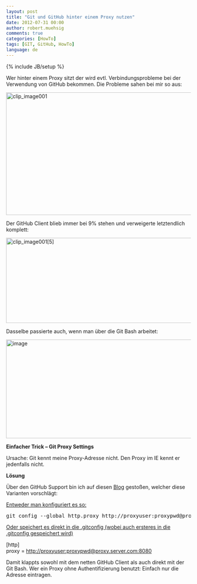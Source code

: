 ```yaml
---
layout: post
title: "Git und GitHub hinter einem Proxy nutzen"
date: 2012-07-31 00:00
author: robert.muehsig
comments: true
categories: [HowTo]
tags: [GIT, GitHub, HowTo]
language: de
---
```

{% include JB/setup %}
<p>Wer hinter einem Proxy sitzt der wird evtl. Verbindungsprobleme bei der Verwendung von GitHub bekommen. Die Probleme sahen bei mir so aus:</p> <p><a href="{{BASE_PATH}}/assets/wp-images/clip_image001.jpg"><img style="background-image: none; border-right-width: 0px; padding-left: 0px; padding-right: 0px; display: inline; border-top-width: 0px; border-bottom-width: 0px; border-left-width: 0px; padding-top: 0px" title="clip_image001" border="0" alt="clip_image001" src="{{BASE_PATH}}/assets/wp-images/clip_image001_thumb.jpg" width="585" height="334"></a></p> <p>Der GitHub Client blieb immer bei 9% stehen und verweigerte letztendlich komplett:</p> <p><a href="{{BASE_PATH}}/assets/wp-images/clip_image0015.jpg"><img style="background-image: none; border-right-width: 0px; padding-left: 0px; padding-right: 0px; display: inline; border-top-width: 0px; border-bottom-width: 0px; border-left-width: 0px; padding-top: 0px" title="clip_image001[5]" border="0" alt="clip_image001[5]" src="{{BASE_PATH}}/assets/wp-images/clip_image0015_thumb.jpg" width="589" height="232"></a></p> <p>Dasselbe passierte auch, wenn man über die Git Bash arbeitet:</p> <p><a href="{{BASE_PATH}}/assets/wp-images/image1580.png"><img style="background-image: none; border-right-width: 0px; padding-left: 0px; padding-right: 0px; display: inline; border-top-width: 0px; border-bottom-width: 0px; border-left-width: 0px; padding-top: 0px" title="image" border="0" alt="image" src="{{BASE_PATH}}/assets/wp-images/image_thumb741.png" width="593" height="269"></a></p> <p><strong>Einfacher Trick – Git Proxy Settings</strong></p> <p>Ursache: Git kennt meine Proxy-Adresse nicht. Den Proxy im IE kennt er jedenfalls nicht. </p> <p><strong>Lösung</strong></p> <p>Über den GitHub Support bin ich auf diesen <a href="http://www.lmxm.net/using-github-for-windows-behind-microsoft-isa-proxy/">Blog</a> gestoßen, welcher diese Varianten vorschlägt:</p>   <p><u>Entweder man konfiguriert es so:</u></p> <p><pre>git config --global http.proxy http://proxyuser:proxypwd@proxy.server.com:8080</pre></p> <p><u>Oder speichert es direkt in die .gitconfig (wobei auch ersteres in die .gitconfig gespeichert wird)</u></p>  <p>[http]<br>proxy = <a href="http://proxyuser:proxypwd@proxy.server.com:8080">http://proxyuser:proxypwd@proxy.server.com:8080</a></p>  <p>Damit klappts sowohl mit dem netten GitHub Client als auch direkt mit der Git Bash. Wer ein Proxy ohne Authentifizierung benutzt: Einfach nur die Adresse eintragen.</p>
